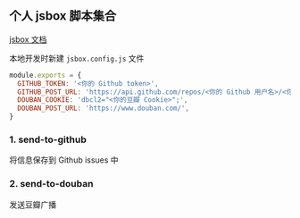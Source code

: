 ## 个人 jsbox 脚本集合

[jsbox 文档](https://docs.xteko.com/#/)

本地开发时新建 `jsbox.config.js` 文件

```js
module.exports = {
  GITHUB_TOKEN: '<你的 Github token>',
  GITHUB_POST_URL: 'https://api.github.com/repos/<你的 Github 用户名>/<你的 Github 仓库>/issues',
  DOUBAN_COOKIE: 'dbcl2="<你的豆瓣 Cookie>";',
  DOUBAN_POST_URL: 'https://www.douban.com/',
}
```

### 1. send-to-github

将信息保存到 Github issues 中

### 2. send-to-douban

发送豆瓣广播